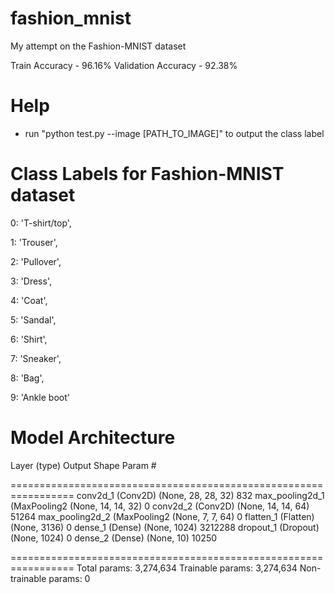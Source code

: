 # fashion_mnist
My attempt on the Fashion-MNIST dataset

Train Accuracy - 96.16%
Validation Accuracy - 92.38% 

# Help
- run   "python test.py --image [PATH_TO_IMAGE]"   to output the class label

# Class Labels for Fashion-MNIST dataset
0: 'T-shirt/top',

1: 'Trouser',

2: 'Pullover',

3: 'Dress',

4: 'Coat',

5: 'Sandal',

6: 'Shirt',

7: 'Sneaker',

8: 'Bag',

9: 'Ankle boot'


# Model Architecture

Layer (type)                 Output Shape              Param #

=================================================================
conv2d_1 (Conv2D)            (None, 28, 28, 32)        832
max_pooling2d_1 (MaxPooling2 (None, 14, 14, 32)        0
conv2d_2 (Conv2D)            (None, 14, 14, 64)        51264
max_pooling2d_2 (MaxPooling2 (None, 7, 7, 64)          0
flatten_1 (Flatten)          (None, 3136)              0
dense_1 (Dense)              (None, 1024)              3212288
dropout_1 (Dropout)          (None, 1024)              0
dense_2 (Dense)              (None, 10)                10250

=================================================================
Total params: 3,274,634     Trainable params: 3,274,634     Non-trainable params: 0
